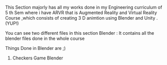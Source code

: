 This Section majorly has all my works  done in my Engineering curriculum of 5 th Sem where i have ARVR that is Augmented Reality and Virtual Reality Course ,which consists of creating 3 D  animtion using Blender and Unity .(YUP!)

You can see two different files in this section
Blender : It contains all the blender files done in the whole course 

Things Done in Blender are ;)

1. Checkers Game Blender

